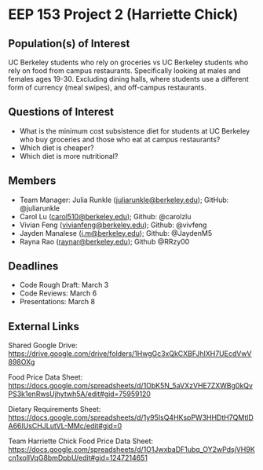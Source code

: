 # EEP 153 Project 2 (Harriette Chick)

## Population(s) of Interest
UC Berkeley students who rely on groceries vs UC Berkeley students who rely on food from campus restaurants. Specifically looking at males and females ages 19-30. Excluding dining halls, where students use a different form of currency (meal swipes), and off-campus restaurants.

## Questions of Interest
- What is the minimum cost subsistence diet for students at UC Berkeley who buy groceries and those who eat at campus restaurants? 
- Which diet is cheaper? 
- Which diet is more nutritional?

## Members
- Team Manager: Julia Runkle (juliarunkle@berkeley.edu); GitHub: @juliarunkle
- Carol Lu (carol510@berkeley.edu); Github: @carolzlu
- Vivian Feng (vivianfeng@berkeley.edu); Github: @vivfeng
- Jayden Manalese (j.m@berkeley.edu); Github: @JaydenM5
- Rayna Rao (raynar@berkeley.edu); Github @RRzy00

## Deadlines
- Code Rough Draft: March 3
- Code Reviews: March 6
- Presentations: March 8

## External Links
Shared Google Drive: https://drive.google.com/drive/folders/1HwgGc3xQkCXBFJhlXH7UEcdVwV898OXg

Food Price Data Sheet: https://docs.google.com/spreadsheets/d/1ObK5N_5aVXzVHE7ZXWBg0kQvPS3k1enRwsUjhytwh5A/edit#gid=75959120

Dietary Requirements Sheet: https://docs.google.com/spreadsheets/d/1y95IsQ4HKspPW3HHDtH7QMtlDA66IUsCHJLutVL-MMc/edit#gid=0

Team Harriette Chick Food Price Data Sheet: https://docs.google.com/spreadsheets/d/1O1JwxbaDF1ubq_OY2wPdsjVH9Kcn1xollVqG8bmDpbU/edit#gid=1247214651
